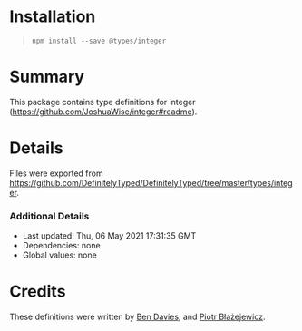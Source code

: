 # Installation
> `npm install --save @types/integer`

# Summary
This package contains type definitions for integer (https://github.com/JoshuaWise/integer#readme).

# Details
Files were exported from https://github.com/DefinitelyTyped/DefinitelyTyped/tree/master/types/integer.

### Additional Details
 * Last updated: Thu, 06 May 2021 17:31:35 GMT
 * Dependencies: none
 * Global values: none

# Credits
These definitions were written by [Ben Davies](https://github.com/Morfent), and [Piotr Błażejewicz](https://github.com/peterblazejewicz).
